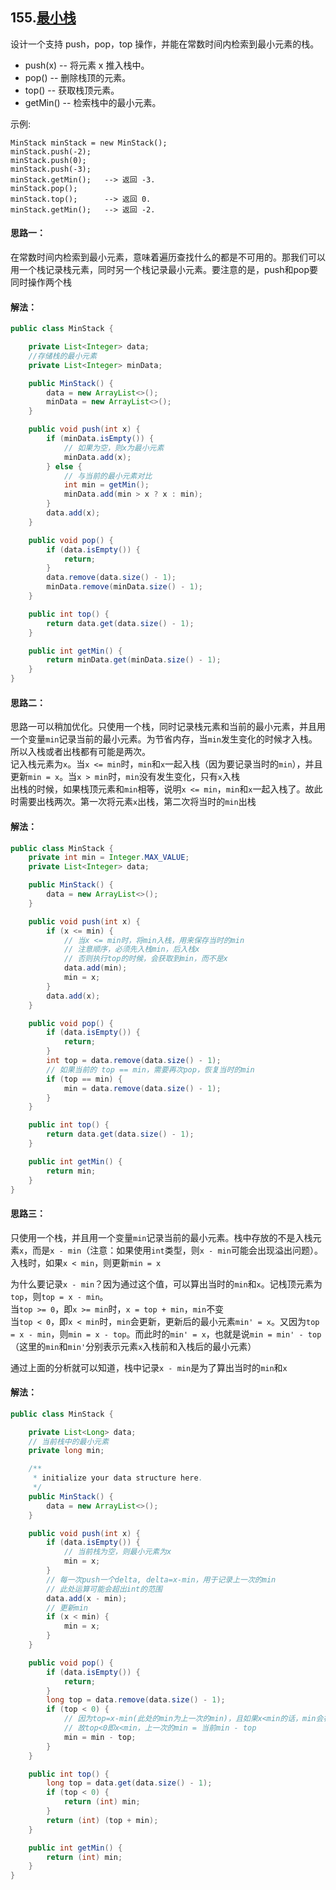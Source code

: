 ## 155.[最小栈](https://leetcode-cn.com/problems/min-stack/)
设计一个支持 push，pop，top 操作，并能在常数时间内检索到最小元素的栈。

* push(x) -- 将元素 x 推入栈中。
* pop() -- 删除栈顶的元素。
* top() -- 获取栈顶元素。
* getMin() -- 检索栈中的最小元素。

示例:
```
MinStack minStack = new MinStack();
minStack.push(-2);
minStack.push(0);
minStack.push(-3);
minStack.getMin();   --> 返回 -3.
minStack.pop();
minStack.top();      --> 返回 0.
minStack.getMin();   --> 返回 -2.
```

#### 思路一：
在常数时间内检索到最小元素，意味着遍历查找什么的都是不可用的。那我们可以用一个栈记录栈元素，同时另一个栈记录最小元素。要注意的是，push和pop要同时操作两个栈

#### 解法：
```Java
public class MinStack {

    private List<Integer> data;
    //存储栈的最小元素
    private List<Integer> minData;

    public MinStack() {
        data = new ArrayList<>();
        minData = new ArrayList<>();
    }

    public void push(int x) {
        if (minData.isEmpty()) {
            // 如果为空，则x为最小元素
            minData.add(x);
        } else {
            // 与当前的最小元素对比
            int min = getMin();
            minData.add(min > x ? x : min);
        }
        data.add(x);
    }

    public void pop() {
        if (data.isEmpty()) {
            return;
        }
        data.remove(data.size() - 1);
        minData.remove(minData.size() - 1);
    }

    public int top() {
        return data.get(data.size() - 1);
    }

    public int getMin() {
        return minData.get(minData.size() - 1);
    }
}
```

#### 思路二：
思路一可以稍加优化。只使用一个栈，同时记录栈元素和当前的最小元素，并且用一个变量`min`记录当前的最小元素。为节省内存，当`min`发生变化的时候才入栈。所以入栈或者出栈都有可能是两次。  
记入栈元素为`x`。当`x <= min`时，`min`和`x`一起入栈（因为要记录当时的`min`），并且更新`min = x`。当`x > min`时，`min`没有发生变化，只有`x`入栈  
出栈的时候，如果栈顶元素和`min`相等，说明`x <= min`，`min`和`x`一起入栈了。故此时需要出栈两次。第一次将元素`x`出栈，第二次将当时的`min`出栈

#### 解法：
```Java
public class MinStack {
    private int min = Integer.MAX_VALUE;
    private List<Integer> data;

    public MinStack() {
        data = new ArrayList<>();
    }

    public void push(int x) {
        if (x <= min) {
            // 当x <= min时，将min入栈，用来保存当时的min
            // 注意顺序，必须先入栈min，后入栈x
            // 否则执行top的时候，会获取到min，而不是x
            data.add(min);
            min = x;
        }
        data.add(x);
    }

    public void pop() {
        if (data.isEmpty()) {
            return;
        }
        int top = data.remove(data.size() - 1);
        // 如果当前的 top == min，需要再次pop，恢复当时的min
        if (top == min) {
            min = data.remove(data.size() - 1);
        }
    }

    public int top() {
        return data.get(data.size() - 1);
    }

    public int getMin() {
        return min;
    }
}
```

#### 思路三：
只使用一个栈，并且用一个变量`min`记录当前的最小元素。栈中存放的不是入栈元素`x`，而是`x - min`（注意：如果使用`int`类型，则`x - min`可能会出现溢出问题）。入栈时，如果`x < min`，则更新`min = x`  

为什么要记录`x - min`？因为通过这个值，可以算出当时的`min`和`x`。记栈顶元素为`top`，则`top = x - min`。  
当`top >= 0`，即`x >= min`时，`x = top + min`，`min`不变  
当`top < 0`，即`x < min`时，`min`会更新，更新后的最小元素`min' = x`。又因为`top = x - min`，则`min = x - top`。而此时的`min' = x`，也就是说`min = min' - top`（这里的`min`和`min'`分别表示元素`x`入栈前和入栈后的最小元素）  

通过上面的分析就可以知道，栈中记录`x - min`是为了算出当时的`min`和`x`

#### 解法：
```Java
public class MinStack {

    private List<Long> data;
    // 当前栈中的最小元素
    private long min;

    /**
     * initialize your data structure here.
     */
    public MinStack() {
        data = new ArrayList<>();
    }

    public void push(int x) {
        if (data.isEmpty()) {
            // 当前栈为空，则最小元素为x
            min = x;
        }
        // 每一次push一个delta, delta=x-min，用于记录上一次的min
        // 此处运算可能会超出int的范围
        data.add(x - min);
        // 更新min
        if (x < min) {
            min = x;
        }
    }

    public void pop() {
        if (data.isEmpty()) {
            return;
        }
        long top = data.remove(data.size() - 1);
        if (top < 0) {
            // 因为top=x-min(此处的min为上一次的min)，且如果x<min的话，min会被更新为x
            // 故top<0即x<min，上一次的min = 当前min - top
            min = min - top;
        }
    }

    public int top() {
        long top = data.get(data.size() - 1);
        if (top < 0) {
            return (int) min;
        }
        return (int) (top + min);
    }

    public int getMin() {
        return (int) min;
    }
}
```